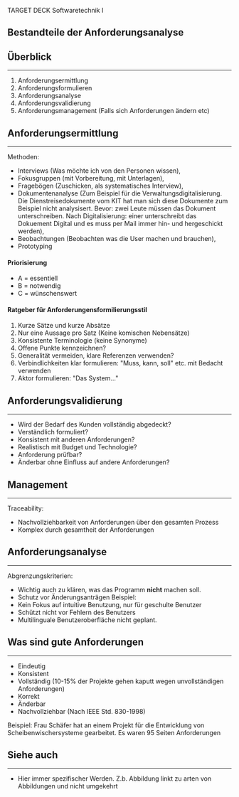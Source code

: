 
TARGET DECK
Softwaretechnik I

Bestandteile der Anforderungsanalyse
--
## Überblick
***
1. Anforderungsermittlung
2. Anforderungsformulieren
3. Anforderungsanalyse
4. Anforderungsvalidierung
5. Anforderungsmanagement (Falls sich Anforderungen ändern etc)
## Anforderungsermittlung
***
Methoden: 
- Interviews (Was möchte ich von den Personen wissen), 
- Fokusgruppen (mit Vorbereitung, mit Unterlagen), 
- Fragebögen (Zuschicken, als systematisches Interview), 
- Dokumentenanalyse (Zum Beispiel für die Verwaltungsdigitalisierung. 
	  Die Dienstreisedokumente vom KIT hat man sich diese Dokumente zum Beispiel nicht analysisert. Bevor: zwei Leute müssen das Dokument unterschreiben. Nach Digitalisierung: einer unterschreibt das Dokuement Digital und es muss per Mail immer hin- und hergeschickt werden), 
- Beobachtungen (Beobachten was die User machen und brauchen), 
- Prototyping
#### Priorisierung
- A = essentiell
- B = notwendig
- C = wünschenswert
#### Ratgeber für Anforderungensformilierungsstil
1. Kurze Sätze und kurze Absätze
2. Nur eine Aussage pro Satz (Keine komischen Nebensätze)
3. Konsistente Terminologie (keine Synonyme)
4. Offene Punkte kennzeichnen?
5. Generalität vermeiden, klare Referenzen verwenden?
6. Verbindlichkeiten klar formulieren: "Muss, kann, soll" etc. mit Bedacht verwenden
7. Aktor formulieren: "Das System..."
## Anforderungsvalidierung
***
- Wird der Bedarf des Kunden vollständig abgedeckt? 
- Verständlich formuliert? 
- Konsistent mit anderen Anforderungen? 
- Realistisch mit Budget und Technologie? 
- Anforderung prüfbar? 
- Änderbar ohne Einfluss auf andere Anforderungen?
## Management
***
Traceability:
- Nachvollziehbarkeit von Anforderungen über den gesamten Prozess
- Komplex durch gesamtheit der Anforderungen
## Anforderungsanalyse
***
Abgrenzungskriterien:
- Wichtig auch zu klären, was das Programm **nicht** machen soll.
- Schutz vor Änderungsanträgen
Beispiel:
- Kein Fokus auf intuitive Benutzung, nur für geschulte Benutzer
- Schützt nicht vor Fehlern des Benutzers
- Multilinguale Benutzeroberfläche nicht geplant.
## Was sind gute Anforderungen
***
- Eindeutig
- Konsistent
- Vollständig (10-15% der Projekte gehen kaputt wegen unvollständigen Anforderungen)
- Korrekt
- Änderbar
- Nachvollziehbar
(Nach IEEE Std. 830-1998)

Beispiel: Frau Schäfer hat an einem Projekt für die Entwicklung von Scheibenwischersysteme gearbeitet. Es waren 95 Seiten Anforderungen
## Siehe auch
***
* Hier immer spezifischer Werden. Z.b. Abbildung linkt zu arten von Abbildungen und nicht umgekehrt